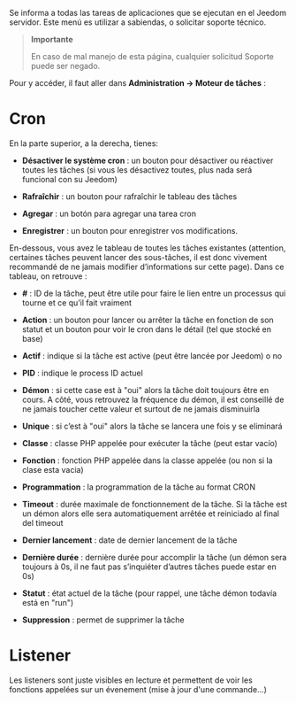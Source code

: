 Se informa a todas las tareas de aplicaciones que se ejecutan en el Jeedom
servidor. Este menú es utilizar a sabiendas, o
solicitar soporte técnico.

> **Importante**
>
> En caso de mal manejo de esta página, cualquier solicitud
> Soporte puede ser negado.

Pour y accéder, il faut aller dans **Administration → Moteur de tâches**
:

# Cron

En la parte superior, a la derecha, tienes:

-   **Désactiver le système cron** : un bouton pour désactiver ou
    réactiver toutes les tâches (si vous les désactivez toutes, plus
    nada será funcional con su Jeedom)

-   **Rafraîchir** : un bouton pour rafraîchir le tableau des tâches

-   **Agregar** : un botón para agregar una tarea cron

-   **Enregistrer** : un bouton pour enregistrer vos modifications.

En-dessous, vous avez le tableau de toutes les tâches existantes
(attention, certaines tâches peuvent lancer des sous-tâches, il est donc
vivement recommandé de ne jamais modifier d’informations sur cette
page). Dans ce tableau, on retrouve :

-   **\#** : ID de la tâche, peut être utile pour faire le lien entre un
    processus qui tourne et ce qu’il fait vraiment

-   **Action** : un bouton pour lancer ou arrêter la tâche en fonction
    de son statut et un bouton pour voir le cron dans le détail (tel que stocké en base)

-   **Actif** : indique si la tâche est active (peut être lancée
    por Jeedom) o no

-   **PID** : indique le process ID actuel

-   **Démon** : si cette case est à "oui" alors la tâche doit toujours
    être en cours. A côté, vous retrouvez la fréquence du démon, il est
    conseillé de ne jamais toucher cette valeur et surtout de ne jamais
    disminuirla

-   **Unique** : si c’est à "oui" alors la tâche se lancera une fois
    y se eliminará

-   **Classe** : classe PHP appelée pour exécuter la tâche (peut
    estar vacío)

-   **Fonction** : fonction PHP appelée dans la classe appelée (ou non
    si la clase esta vacia)

-   **Programmation** : la programmation de la tâche au format CRON

-   **Timeout** : durée maximale de fonctionnement de la tâche. Si la
    tâche est un démon alors elle sera automatiquement arrêtée et
    reiniciado al final del timeout

-   **Dernier lancement** : date de dernier lancement de la tâche

-   **Dernière durée** : dernière durée pour accomplir la tâche (un
    démon sera toujours à 0s, il ne faut pas s’inquiéter d’autres tâches
    puede estar en 0s)

-   **Statut** : état actuel de la tâche (pour rappel, une tâche démon
    todavía está en "run")

-   **Suppression** : permet de supprimer la tâche


# Listener

Les listeners sont juste visibles en lecture et permettent de voir les fonctions appelées sur un évenement (mise à jour d'une commande...)
